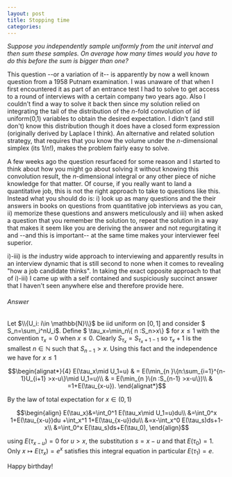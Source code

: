 ```yaml
---
layout: post
title: Stopping time
categories:
---
```


*Suppose you  independently  sample uniformly from the unit interval and then sum these samples. On average how many times would you have to do this before the sum is  bigger than one?*

This question --or a variation of it-- is apparently by now a well known question from a 1958 Putnam examination. I was unaware of that when I first encountered it as part of  an entrance test I had to solve to get access to a round of interviews with a certain company two years ago. Also I couldn't find a way to solve it back then since my solution relied on integrating the tail of the distribution of the $n$-fold convolution of iid uniform(0,1) variables to obtain the desired expectation.  I didn't (and still don't) know this distribution though it does have a closed form expression (originally derived by Laplace I think). An alternative and related solution strategy, that requires that you know the volume under the $n$-dimensional simplex  (its $1/n!$), makes the problem fairly easy to solve.     

A few weeks ago the question resurfaced for some reason and I started to think  about how you might go about solving it without knowing this convolution result, the $n$-dimensional integral or any other piece of niche knowledge for that matter.
Of course, if you really want to land a quantitative job, this is not the right approach to take to questions like this. Instead what you should do is: i) look up as many questions and the their answers in books on questions from quantitative job interviews as you can, ii) memorize  these questions and answers meticulously  and iii) when asked a question that you remember the solution to, repeat the solution in a way that makes it seem like you are deriving the answer and not regurgitating it and --and this is important-- at the same time makes your interviewer feel superior.

i)-iii) is *the* industry wide approach to interviewing and apparently results in an interview dynamic that is still second to none when it comes to revealing "how a job candidate thinks". In taking the exact opposite approach to that of i)-iii) I came up with a self contained and suspiciously succinct answer that I haven't seen anywhere else and therefore provide here.

###### Answer

Let $\\{U_i: i\in \mathbb{N}\\}$ be iid uniform on $[0,1 ]$ and consider $ S_n=\sum_i^nU_i$. Define $ \tau_x=\min_n\\{ n :S_n>x\\} $ for $x\leq 1$ with the convention $\tau_x=0$ when $x\leq0$.
Clearly $S_{\tau_x}=S_{\tau_x+1 -1}$ so  $\tau_x+1$ is the smallest $n\in \mathbb{N}$ such that $S_{n-1}>x$. Using this fact and the independence we have   for $x\leq1$

$$\begin{alignat*}{4}
  E(\tau_x\mid U_1=u)
&  =  E(\min_{n }\{n:\sum_{i=1}^{n-1}U_{i+1} >x-u\}\mid U_1=u)\\
 & =   E(\min_{n }\{n  :S_{n-1} >x-u\})\\
 &  =1+E(\tau_{x-u}).
\end{alignat*}$$

By the law of total expectation for $x\in (0,1)$

$$\begin{align}  E(\tau_x)&=\int_0^1 E(\tau_x\mid U_1=u)du\\
  &=\int_0^x 1+E(\tau_{x-u})du  +\int_x^1 1+E(\tau_{x-u})du\\
  &=x-\int_x^0 E(\tau_s)ds+1-x\\
  &=\int_0^x E(\tau_s)ds+E(\tau_0),
\end{align}$$

using $E(\tau_{x-u})=0$ for $u>x$, the substitution $s=x-u$ and that $E(\tau_0)=1$. Only $x \mapsto E(\tau_x)=e^{x}$ satisfies this integral equation in particular $E(\tau_1)=e$.



Happy birthday!
